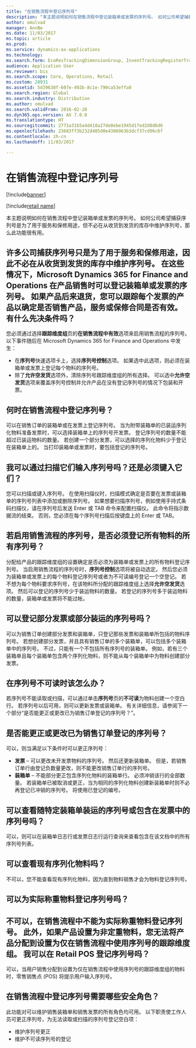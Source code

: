 ```yaml
---
title: "在销售流程中登记序列号"
description: "本主题说明如何在销售流程中登记装箱单或发票的序列号。 如何公司希望捕获序列号是为了用于服务和保修用途，但不必在从收货到发货的库存中维护序列号，那么此功能很有用。"
author: omulvad
manager: AnnBe
ms.date: 11/03/2017
ms.topic: article
ms.prod: 
ms.service: dynamics-ax-applications
ms.technology: 
ms.search.form: EcoResTrackingDimensionGroup, InventTrackingRegisterTrans, SalesEditLines, SalesTable
audience: Application User
ms.reviewer: bis
ms.search.scope: Core, Operations, Retail
ms.custom: 28931
ms.assetid: 5d39630f-607e-492b-8c1e-790ca53effa0
ms.search.region: Global
ms.search.industry: Distribution
ms.author: omulvad
ms.search.validFrom: 2016-02-28
ms.dyn365.ops.version: AX 7.0.0
ms.translationtype: HT
ms.sourcegitcommit: 2771a31b5a4d418a27de0ebe1945d1fed2d8d6d6
ms.openlocfilehash: 23683ff3b232d485d0e4386963b3dcf37cd96c6f
ms.contentlocale: zh-cn
ms.lasthandoff: 11/03/2017

---
```


# <a name="register-serial-numbers-in-the-sales-process"></a>在销售流程中登记序列号

[!include[banner](../includes/banner.md)]

[!include[retail name](../includes/retail-name.md)]

本主题说明如何在销售流程中登记装箱单或发票的序列号。 如何公司希望捕获序列号是为了用于服务和保修用途，但不必在从收货到发货的库存中维护序列号，那么此功能很有用。

许多公司捕获序列号只是为了用于服务和保修用途，因此不必在从收货到发货的库存中维护序列号。 在这些情况下，Microsoft Dynamics 365 for Finance and Operations 在产品销售时可以登记装箱单或发票的序列号。 如果产品后来退货，您可以跟踪每个发票的产品以确定是否销售产品，服务或保修合同是否有效。
有什么先决条件吗？
----------------------------

您必须通过选择**跟踪维度组**页的**在销售流程中有效**选项来启用销售流程的序列号。 以下事件随后在 Microsoft Dynamics 365 for Finance and Operations 中发生：
-   在**序列号**快速选项卡上，选择**序列号控制**选项。 如果选中此选项，则必须在装箱单或发票上登记每个物料的序列号。
-   除了**允许空发货**选项外，清除序列号跟踪维度组的所有选择。 可以选中**允许空发货**选项来覆盖序列号控制并允许产品在没有登记序列号的情况下包装和开票。

## <a name="when-do-i-register-serial-numbers-during-the-sales-process"></a>何时在销售流程中登记序列号？
可以在销售订单的装箱单或在发票上登记序列号。 当为附带装箱单的已装运序列化物料准备发票时，可以选择装箱单上的序列号开发票。 登记序列号的数量不能超过已装运物料的数量。 若创建一个部分发票，可以选择的序列化物料少于登记在装箱单上的。 当打印装箱单或发票时，要包括登记的序列号。

## <a name="can-i-enter-serial-numbers-by-scanning-them-or-do-i-have-to-type-them"></a>我可以通过扫描它们输入序列号吗？还是必须键入它们？
您可以扫描或键入序列号。 在使用扫描仪时，扫描模式确定是否要在发票或装箱单的序列号列表中添加或删除序列号。 如果想要扫描序列号，例如使用手持式条码扫描仪，请在序列号后发送 Enter 或 TAB 命令来配置扫描仪。 此命令将指示数据流的结束。 否则，您必须在每个序列号扫描后按键盘上的 Enter 或 TAB。

## <a name="if-i-enable-serial-numbers-for-the-sales-process-do-i-have-to-register-all-serial-numbers-for-all-items"></a>若启用销售流程的序列号，是否必须登记所有物料的所有序列号？
分配给产品的跟踪维度组的设置确定是否必须为装箱单或发票上的所有物料登记序列号。 当启用销售流程的序列号时，**序列号控制**选项将被自动选定。 然后您必须为装箱单或发票上的每个物料登记序列号或者为不可读编号登记一个空登记。 若不想为每个物料要求序列号，在该物料所分配的跟踪维度组上选择**允许空发货**选项。 然后可以登记的序列号少于装运物料的数量。 若登记的序列号多于装运物料的数量，装箱单或发票将不能过帐。

## <a name="can-i-register-serial-numbers-for-partial-invoices-and-partial-shipments"></a>可以登记部分发票或部分装运的序列号吗？
可以为销售订单创建部分发票和装箱单，只登记那些发票和装箱单所包括的物料序列号。 若想创建部分发票，并且具有销售订单的多个装箱单，可以包括多个装箱单中的序列号。 不过，只能有一个不包括所有序列号的装箱单。 例如，若有三个装箱单且每个装箱单包含两个序列化物料，则不能从每个装箱单中为物料创建部分发票。

## <a name="what-do-i-do-when-a-serial-number-isnt-readable"></a>在序列号不可读时该怎么办？
若序列号不能读取或扫描，可以通过单击**序列号**页的**不可读**为物料创建一个空白行。 若序列号以后可用，则可以更新发票或装箱单。 有关详细信息，请参阅下一个部分“是否能更正或更改已为销售订单登记的序列号？”。

## <a name="can-i-correct-or-change-the-serial-numbers-that-i-have-registered-for-a-sales-order"></a>是否能更正或更改已为销售订单登记的序列号？
可以，则当满足以下条件时可以更正序列号：
-   **发票** – 可以更改未开发票物料的序列号。 然后还更新装箱单。 但是，若销售订单行由登记负数量更改，则不能更改销售订单行的序列号。
-   **装箱单** – 不能部分更正包含序列化物料的装箱单行。 必须冲销该行的全部数量。 若装箱单已被取消或更正，当为相同的序列化物料创建新装箱单时则不必再登记已冲销的序列号。 将使用已登记的编号。

## <a name="can-i-view-the-serial-numbers-that-were-shipped-together-with-a-specific-packing-slip-or-that-were-included-on-an-invoice"></a>可以查看随特定装箱单装运的序列号或包含在发票中的序列号吗？
可以，则可以在装箱单日志行或发票日志行运行查询来查看包含在该文档中的所有序列号列表。

## <a name="can-i-view-the-serialized-items-that-i-have-on-hand"></a>可以查看现有序列化物料吗？
不可以，您不能查看现有序列化物料，因为直到物料销售才会为物料登记序列号。

## <a name="can-i-register-serial-numbers-for-catchweight-items"></a>可以为实际称重物料登记序列号吗？
不可以，在销售流程中不能为实际称重物料登记序列号。 此外，如果产品设置为非定重物料，您无法将产品分配到设置为仅在销售流程中使用序列号的跟踪维度组。
我可以在 Retail POS 登记序列号吗？
------------------------------------------------

可以，当用户销售分配到设置为仅在销售流程中使用序列号的跟踪维度组的物料时，零售销售点 (POS) 将提示用户输入序列号。

## <a name="what-security-roles-are-required-in-order-to-register-serial-numbers-during-the-sales-process"></a>在销售流程中登记序列号需要哪些安全角色？
此功能对可以维护销售装箱单和销售发票的所有角色均可用。 以下职责使工作人员可更正序列号，为无法读取或扫描的序列号登记空白项：
-   维护序列号更正
-   维护不可读序列号的登记






